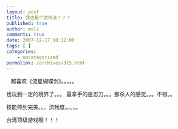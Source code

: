 ```yaml
---
layout: post
title: 我也是个武侠迷？？？
published: true
author: moli
comments: true
date: 2007-12-17 10:12:00
tags: [ ]
categories:
    - uncategorized
permalink: /archives/315.html
---
```

&nbsp;&nbsp; 超喜欢《流星蝴蝶剑》。。。。。

也玩到一定的境界了。。。 最拿手的是忍刀。。。那杀人的感觉。。。不错。。

技能帅到完美。。。流畅度。。。。。

台湾顶级游戏啊！！！